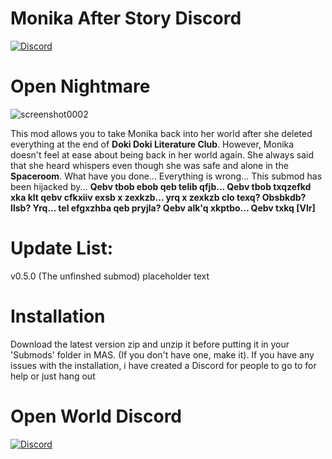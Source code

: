 
# Monika After Story Discord
[![Discord](https://discordapp.com/api/guilds/372766620977725441/widget.png?style=banner1)](https://discord.gg/monika-after-story)

# Open Nightmare
![screenshot0002](https://github.com/Yun-Seo1/Open-Nightmare/assets/138333327/99b36f4c-db36-4a22-83cc-36956560737f)

This mod allows you to take Monika back into her world after she deleted everything at the end of **Doki Doki Literature Club**. However, Monika doesn't feel at ease about being back in her world again. She always said that she heard whispers even though she was safe and alone in the **Spaceroom**. What have you done... Everything is wrong... This submod has been hijacked by... **Qebv tbob ebob qeb telib qfjb... Qebv tbob txqzefkd xka klt qebv cfkxiiv exsb x zexkzb... yrq x zexkzb clo texq? Obsbkdb? Ilsb? Yrq... tel efgxzhba qeb pryjla? Qebv alk'q xkptbo... Qebv txkq [Vlr]**

# Update List:

v0.5.0 (The unfinshed submod)
placeholder text

# Installation
Download the latest version zip and unzip it before putting it in your 'Submods' folder in MAS. (If you don't have one, make it). If you have any issues with the installation, i have created a Discord for people to go to for help or just hang out

# Open World Discord
[![Discord](https://discordapp.com/api/guilds/1148704355449589913/widget.png?style=banner2)](https://discord.gg/bMyGJUejpv)
